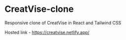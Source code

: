 # CreatVise-clone
Responsive clone of CreatVise in React and Tailwind CSS

Hosted link - https://creatvise.netlify.app/
